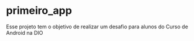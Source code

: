 # primeiro_app
Esse projeto tem o objetivo de realizar um desafio para alunos do Curso de Android na DIO
